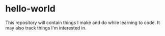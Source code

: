 # hello-world
This repository will contain things I make and do while learning to code. It may also track things I'm interested in.
